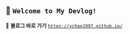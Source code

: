 ## 🧸 `Welcome to My Devlog!`

📎 **블로그 바로 가기**
[`https://ychae1997.github.io/`](https://ychae1997.github.io/)
